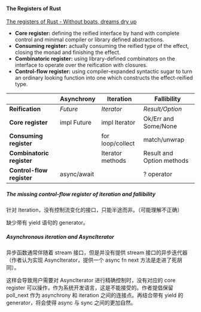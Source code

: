 #### The Registers of Rust

[The registers of Rust - Without boats, dreams dry up](https://without.boats/blog/the-registers-of-rust/)



- **Core register:** defining the reified interface by hand with complete control and minimal compiler or library defined abstractions.
- **Consuming register:** actually consuming the reified type of the effect, closing the monad and finishing the effect.
- **Combinatoric register:** using library-defined combinators on the interface to operate over the reification with closures.
- **Control-flow register:** using compiler-expanded syntactic sugar to turn an ordinary looking function into one which constructs the effect-reified type.

|                           | Asynchrony  | Iteration        | Fallibility               |
| ------------------------- | ----------- | ---------------- | ------------------------- |
| **Reification**           | *Future*    | *Iterator*       | *Result/Option*           |
| **Core register**         | impl Future | impl Iterator    | Ok/Err and Some/None      |
| **Consuming register**    |             | for loop/collect | match/unwrap              |
| **Combinatoric register** |             | Iterator methods | Result and Option methods |
| **Control-flow register** | async/await |                  | ? operator                |



##### The missing control-flow register of iteration and fallibility

针对 Iteration，没有控制流变化的接口，只能半途而非。（可能理解不正确）

缺少带有 yield 语句的 generator。



##### Asynchronous iteration and AsyncIterator

异步函数通常伴随着 stream 接口，但是并没有提供 stream 接口的异步迭代器（作者认为实现 AsyncIterator，提供一个 async fn next 方法是走进了死胡同）。

这样会导致用户需要对 AsyncIterator 进行精确控制时，没有对应的 core register 可以操作，作为系统开发语言，这是不能接受的。作者提倡保留 poll_next 作为 asynchrony 和 iteration 之间的连接点。再结合带有 yield 的 generator，将会使得 async 与 sync 之间的更加自然。